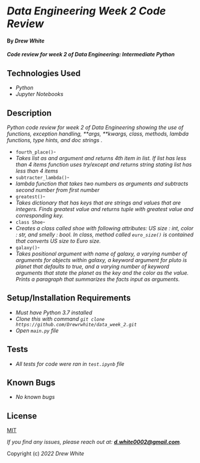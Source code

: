 # _Data Engineering Week 2 Code Review_

#### By _**Drew White**_

#### _Code review for week 2 of Data Engineering: Intermediate Python_

## Technologies Used

- _Python_
- _Jupyter Notebooks_

## Description

 _Python code review for week 2 of Data Engineering showing the use of functions, exception handling, **args, **kwargs, class, methods, lambda functions, type hints, and doc strings ._ 

- `fourth_place()`-
- _Takes list as and argument and returns 4th item in list. If list has less than 4 items function uses try/except and returns string stating list has less than 4 items_
- `subtracter_lambda()`-
- _lambda function that takes two numbers as arguments and subtracts second number from first number_ 
- `greatest()`-
- _Takes dictionary that has keys that are strings and values that are integers. Finds greatest value and returns tuple with greatest value and corresponding key._ 
- `class Shoe`-
- _Creates a class called shoe with following attributes: US size : int, color : str, and smelly : bool. In class, method called `euro_size()` is contained that converts US size to Euro size._
- `galaxy()`-
- _Takes positional argument with name of galaxy, a varying number of arguments for objects within galaxy, a keyword argument for pluto is planet that defaults to true, and a varying number of keyword arguments that state the planet as the key and the color as the value. Prints a paragraph that summarizes the facts input as arguments._

## Setup/Installation Requirements

- _Must have Python 3.7 installed_
- _Clone this with command `git clone https://github.com/Drewrwhite/data_week_2.git`_
- _Open `main.py` file_


## Tests
 
- _All tests for code were ran in `test.ipynb` file_

## Known Bugs

- _No known bugs_

## License

[MIT](./license.txt)

_If you find any issues, please reach out at: **d.white0002@gmail.com**._

Copyright (c) _2022_ _Drew White_